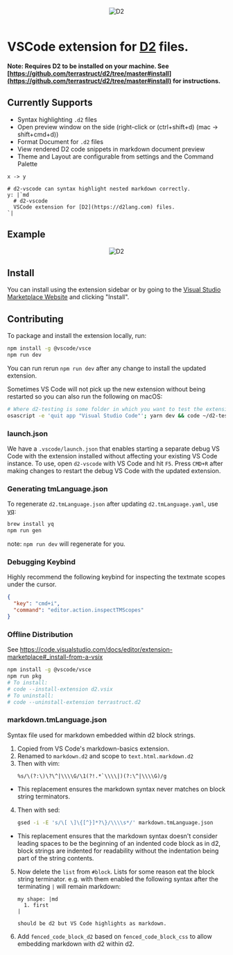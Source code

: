 <div align="center">
  <br />
  <div align="center">
    <img src="https://raw.githubusercontent.com/terrastruct/d2-vscode/master/docs/assets/header.png" alt="D2" />
  </div>
  <br />
</div>

# VSCode extension for [D2](https://d2lang.com) files.

**Note: Requires D2 to be installed on your machine. See
[https://github.com/terrastruct/d2/tree/master#install](https://github.com/terrastruct/d2/tree/master#install)
for instructions.**

## Currently Supports

- Syntax highlighting `.d2` files
- Open preview window on the side (right-click or (ctrl+shift+d) (mac -> shift+cmd+d))
- Format Document for `.d2` files
- View rendered D2 code snippets in markdown document preview
- Theme and Layout are configurable from settings and the Command Palette

```d2
x -> y

# d2-vscode can syntax highlight nested markdown correctly.
y: |`md
  # d2-vscode
  VSCode extension for [D2](https://d2lang.com) files.
`|
```

## Example

<div align="center">
  <img src="https://terrastruct-site-assets.s3.us-west-1.amazonaws.com/gifs/d2_vscode.gif" alt="D2" />
</div>

## Install

You can install using the extension sidebar or by going to the [Visual Studio Marketplace Website](https://marketplace.visualstudio.com/items?itemName=terrastruct.d2) and clicking "Install".

## Contributing

To package and install the extension locally, run:

```sh
npm install -g @vscode/vsce
npm run dev
```

You can run rerun `npm run dev` after any change to install the updated extension.

Sometimes VS Code will not pick up the new extension without being restarted so you
can also run the following on macOS:

```sh
# Where d2-testing is some folder in which you want to test the extension.
osascript -e 'quit app "Visual Studio Code"'; yarn dev && code ~/d2-testing
```

### launch.json

We have a `.vscode/launch.json` that enables starting a separate debug VS Code with the
extension installed without affecting your existing VS Code instance. To use, open
`d2-vscode` with VS Code and hit `F5`. Press `CMD+R` after making changes to restart the
debug VS Code with the updated extension.

### Generating tmLanguage.json

To regenerate `d2.tmLanguage.json` after updating `d2.tmLanguage.yaml`, use [yq](https://github.com/mikefarah/yq/#install):

```sh
brew install yq
npm run gen
```

note: `npm run dev` will regenerate for you.

### Debugging Keybind

Highly recommend the following keybind for inspecting the textmate scopes under the cursor.

```json
{
  "key": "cmd+i",
  "command": "editor.action.inspectTMScopes"
}
```

### Offline Distribution

See https://code.visualstudio.com/docs/editor/extension-marketplace#_install-from-a-vsix

```sh
npm install -g @vscode/vsce
npm run pkg
# To install:
# code --install-extension d2.vsix
# To uninstall:
# code --uninstall-extension terrastruct.d2
```

### markdown.tmLanguage.json

Syntax file used for markdown embedded within d2 block strings.

1. Copied from VS Code's markdown-basics extension.
2. Renamed to `markdown.d2` and scope to `text.html.markdown.d2`
3. Then with vim:
   ```
   %s/\(?:\)\?\^|\\\\G/\1(?!.*`\\\\|)(?:\^|\\\\G)/g
   ```

- This replacement ensures the markdown syntax never matches on block string
  terminators.

4. Then with sed:
   ```sh
   gsed -i -E 's/\[ \]\{[^}]*?\}/\\\\s*/' markdown.tmLanguage.json
   ```

- This replacement ensures that the markdown syntax doesn't consider leading spaces to be
  the beginning of an indented code block as in d2, block strings are indented for
  readability without the indentation being part of the string contents.

5. Now delete the `list` from `#block`. Lists for some reason eat the block string
   terminator. e.g. with them enabled the following syntax after the terminating `|`
   will remain markdown:

   ```d2
   my shape: |md
     1. first
   |

   should be d2 but VS Code highlights as markdown.
   ```

6. Add `fenced_code_block_d2` based on `fenced_code_block_css` to allow embedding markdown
   with d2 within d2.
